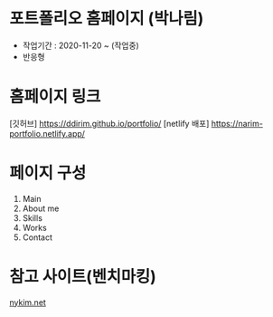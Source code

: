 # 포트폴리오 홈페이지 (박나림)
* 작업기간 : 2020-11-20 ~ (작업중)
* 반응형

# 홈페이지 링크
[깃허브] https://ddirim.github.io/portfolio/
[netlify 배포] https://narim-portfolio.netlify.app/

# 페이지 구성
1. Main
2. About me
3. Skills
4. Works
5. Contact

# 참고 사이트(벤치마킹)
[nykim.net](https://nykim.net/)
